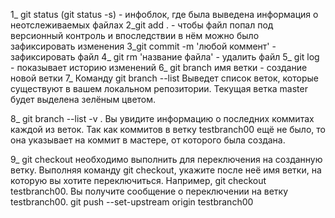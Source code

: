 1_ git status (git status -s) - инфоблок, где была выведена информация о неотслеживаемых файлах
2_git add . - чтобы файл попал под версионный контроль и впоследствии в нём можно было зафиксировать изменения
3_git commit -m 'любой коммент' - зафиксировать файл
4_ git rm 'название файла' - удалить файл
5_ git log - показывает историю изменений
6_ git branch имя ветки - создание новой ветки 
7_ Команду git branch --list Выведет список веток, которые существуют в вашем локальном репозитории. Текущая ветка master будет выделена зелёным цветом.

8_  git branch --list -v . Вы увидите информацию о последних коммитах каждой из веток. Так как коммитов в ветку testbranch00 ещё не было, то она указывает на коммит в мастере, от которого была создана.

9_ git checkout необходимо выполнить для переключения на созданную ветку. Выполняя команду git checkout, укажите после неё имя ветки, на которую вы хотите переключиться. Например, git checkout testbranch00. Вы получите сообщение о переключении на ветку testbranch00.
git push --set-upstream origin testbranch00